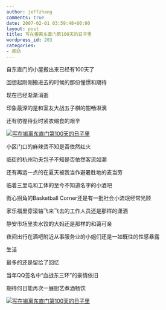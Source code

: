 ```yaml
---
author: jeffzhang
comments: true
date: 2007-02-01 03:59:48+00:00
layout: post
title: 写在搬离东直门第100天的日子里
wordpress_id: 203
categories:
- 感动
---
```


自东直门的小屋搬出来已经有100天了

回想起刚刚搬进去的时候的那份憧憬和期待

现在已经渐渐消逝

印象最深的是和室友大战五子棋的酣畅淋漓

还有彷徨待业时紧衣缩食的艰辛

[![写在搬离东直门第100天的日子里](http://simg.sinajs.cn/blog7style/images/common/sg_trans.gif)](http://photo.blog.sina.com.cn/showpic.html#blogid=57f943110100066z&url=http://static10.photo.sina.com.cn/orignal/57f94311b2d3883b99a49)

小区门口的麻辣烫不知是否依然红火

临街的杭州功夫包子不知是否依然客流如潮

还有再远一点的在夏天被我当作避暑胜地的麦当劳

临着三里屯和工体的至今不知道名字的小酒吧

街心拐角的Basketball Corner还是有一批社会小流氓经常光顾

家乐福里穿滚轴飞来飞去的工作人员还是那样的潇洒

静安市场里卖水饺的大妈还是那样的和蔼可亲

夜间出行在酒吧附近从事服务业的小姐们还是一如既往的性感暴露

生活

最多的还是留给了回忆

当年QQ签名中“血战东三环”的豪情依旧

期待何日能再次一展厨艺煮酒畅饮

[![写在搬离东直门第100天的日子里](http://simg.sinajs.cn/blog7style/images/common/sg_trans.gif)](http://photo.blog.sina.com.cn/showpic.html#blogid=57f943110100066z&url=http://static12.photo.sina.com.cn/orignal/57f943112156d1b473b1b)
